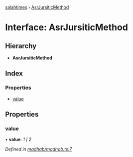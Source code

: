 [salahtimes](../README.md) › [AsrJursiticMethod](asrjursiticmethod.md)

# Interface: AsrJursiticMethod

## Hierarchy

* **AsrJursiticMethod**

## Index

### Properties

* [value](asrjursiticmethod.md#value)

## Properties

###  value

• **value**: *1 | 2*

*Defined in [madhab/madhab.ts:7](https://github.com/doniseferi/salahtimes/blob/5b1dd82/src/madhab/madhab.ts#L7)*

